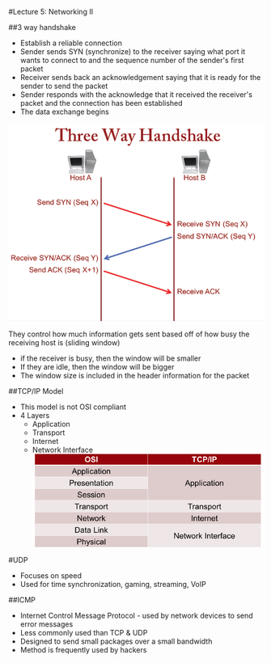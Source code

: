 #Lecture 5: Networking II 

##3 way handshake 
* Establish a reliable connection 
* Sender sends SYN (synchronize) to the receiver saying what port it wants to connect to and the sequence number of the sender's first packet 
* Receiver sends back an acknowledgement saying that it is ready for the sender to send the packet
* Sender responds with the acknowledge that it received the receiver's packet and the connection has been established
* The data exchange begins 

![Image of the 3way hand shake](images/3wayhandshake.png)

They control how much information gets sent based off of how busy the receiving host is (sliding window) 

* if the receiver is busy, then the window will be smaller 
* If they are idle, then the window will be bigger 
* The window size is included in the header information for the packet 

##TCP/IP Model 
* This model is not OSI compliant 
* 4 Layers 
	* Application 
	* Transport 
	* Internet 
	* Network Interface 
![Chart listing the differences between OSI and TCP/IP](images/osivtcpip.png)

#UDP 
* Focuses on speed 
* Used for time synchronization, gaming, streaming, VoIP   

##ICMP 
* Internet Control Message Protocol - used by network devices to send error messages
* Less commonly used than TCP & UDP 
* Designed to send small packages over a small bandwidth 
* Method is frequently used by hackers